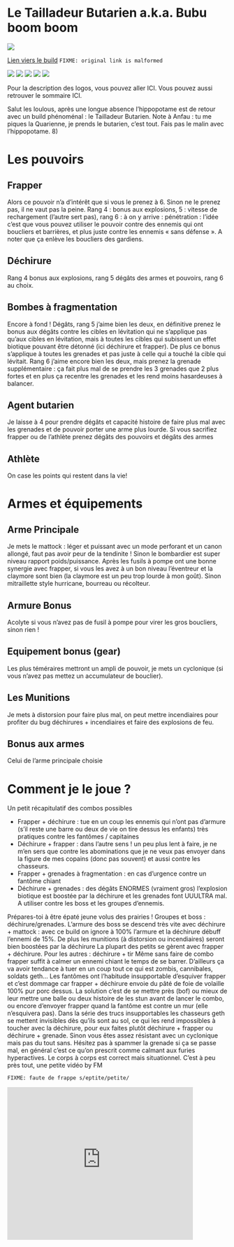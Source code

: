 Le Tailladeur Butarien a.k.a. Bubu boom boom
============================================

<img src="http://image.noelshack.com/fichiers/2015/24/1433936338-capture.png" />

[Lien viers le build](http://kalence.drupalgardens.com/me3-builder#10!1304555!2301595!24Z51384!EG055)
`FIXME: original link is malformed`

<img src="https://raw.githubusercontent.com/tst2005/me3/master/static/img/logo1-or-et-platine.png" />
<img src="https://raw.githubusercontent.com/tst2005/me3/master/static/img/logo2-3etoiles.png" />
<img src="https://raw.githubusercontent.com/tst2005/me3/master/static/img/logo3-jaune.png" />
<img src="https://raw.githubusercontent.com/tst2005/me3/master/static/img/logo4-2etoiles.png" />
<img src="https://raw.githubusercontent.com/tst2005/me3/master/static/img/logo5-3etoiles.png" />

Pour la description des logos, vous pouvez aller ICI. Vous pouvez aussi retrouver le sommaire ICI.

Salut les loulous, après une longue absence l’hippopotame est de retour avec un build phénoménal : le Tailladeur Butarien. Note à Anfau : tu me piques la Quarienne, je prends le butarien, c’est tout. Fais pas le malin avec l’hippopotame. 8)

Les pouvoirs
============

## Frapper

Alors ce pouvoir n’a d’intérêt que si vous le prenez à 6. Sinon ne le prenez pas, il ne vaut pas la peine.  Rang 4 : bonus aux explosions, 5 : vitesse de rechargement (l’autre sert pas), rang 6 : à on y arrive : pénétration : l’idée c’est que vous pouvez utiliser le pouvoir contre des ennemis qui ont boucliers et barrières, et plus juste contre les ennemis « sans défense ». A noter que ça enlève les boucliers des gardiens.

## Déchirure

Rang 4 bonus aux explosions, rang 5 dégâts des armes et pouvoirs, rang 6 au choix.

## Bombes à fragmentation

Encore à fond ! Dégâts, rang 5 j’aime bien les deux, en définitive prenez le bonus aux dégâts contre les cibles en lévitation qui ne s’applique pas qu’aux cibles en lévitation, mais à toutes les cibles qui subissent un effet biotique pouvant être détonné (ici déchirure et frapper). De plus ce bonus s’applique à toutes les grenades et pas juste à celle qui a touché la cible qui lévitait.  Rang 6 j’aime encore bien les deux, mais prenez la grenade supplémentaire : ça fait plus mal de se prendre les 3 grenades que 2 plus fortes et en plus ça recentre les grenades et les rend moins hasardeuses à balancer.

## Agent butarien

Je laisse à 4 pour prendre dégâts et capacité histoire de faire plus mal avec les grenades et de pouvoir porter une arme plus lourde. Si vous sacrifiez frapper ou de l’athlète prenez dégâts des pouvoirs et dégâts des armes

## Athlète

On case les points qui restent dans la vie!


Armes et équipements
====================

## Arme Principale

Je mets le mattock : léger et puissant avec un mode perforant et un canon allongé, faut pas avoir peur de la tendinite ! Sinon le bombardier est super niveau rapport poids/puissance. Après les fusils à pompe ont une bonne synergie avec frapper, si vous les avez à un bon niveau l’éventreur et la claymore sont bien (la claymore est un peu trop lourde à mon goût). Sinon mitraillette style hurricane, bourreau ou récolteur.

## Armure Bonus

Acolyte si vous n’avez pas de fusil à pompe pour virer les gros boucliers,  sinon rien !

## Equipement bonus (gear)

Les plus téméraires mettront un ampli de pouvoir, je mets un cyclonique (si vous n’avez pas mettez un accumulateur de bouclier).

## Les Munitions

Je mets à distorsion pour faire plus mal, on peut mettre incendiaires pour profiter du bug déchirures + incendiaires et faire des explosions de feu.

## Bonus aux armes

Celui de l’arme principale choisie

Comment je le joue ?
====================

Un petit récapitulatif des combos possibles

 * Frapper + déchirure : tue en un coup les ennemis qui n’ont pas d’armure (s’il reste une barre ou deux de vie on tire dessus les enfants) très pratiques contre les fantômes / capitaines
 * Déchirure + frapper : dans l’autre sens ! un peu plus lent à faire, je ne m’en sers que contre les abominations que je ne veux pas envoyer dans la figure de mes copains (donc pas souvent) et aussi contre les chasseurs.
 * Frapper + grenades à fragmentation : en cas d’urgence contre un fantôme chiant
 * Déchirure + grenades : des dégâts ENORMES (vraiment gros) l’explosion biotique est boostée par la déchirure et les grenades font UUULTRA mal. A utiliser contre les boss et les groupes d’ennemis.


Prépares-toi à être épaté jeune volus des prairies !
Groupes et boss : déchirure/grenades. L’armure des boss se descend très vite avec déchirure  + mattock : avec ce build on ignore à 100% l’armure et la déchirure débuff l’ennemi de 15%. De plus les munitions (à distorsion ou incendiaires) seront bien boostées par la déchirure
La plupart des petits se gèrent avec frapper + déchirure. Pour les autres : déchirure + tir
Même sans faire de combo frapper suffit à calmer un ennemi chiant le temps de se barrer. D’ailleurs ça va avoir tendance à tuer en un coup tout ce qui est zombis, cannibales, soldats geth…
Les fantômes ont l’habitude insupportable d’esquiver frapper et c’est dommage car frapper + déchirure envoie du pâté de foie de volaille 100% pur porc dessus. La solution c’est de se mettre près (bof) ou mieux de leur mettre une balle ou deux histoire de les stun avant de lancer le combo, ou encore d’envoyer frapper quand la fantôme est contre un mur (elle n’esquivera pas).
Dans la série des trucs insupportables les chasseurs geth se mettent invisibles dès qu’ils sont au sol, ce qui les rend impossibles à toucher avec la déchirure, pour eux faites plutôt déchirure + frapper ou déchirure + grenade.
Sinon vous êtes assez résistant avec un cyclonique mais pas du tout sans. Hésitez pas à spammer la grenade si ça se passe mal, en général c’est ce qu’on prescrit comme calmant aux furies hyperactives.
Le corps à corps est correct mais situationnel.
C’est à peu près tout, une petite vidéo by FM

`FIXME: faute de frappe s/eptite/petite/`

<embed src="http://www.youtube.com/v/2NA5drFyNuk&amp;rel=1&amp;fs=1" type="application/x-shockwave-flash" allowFullScreen="true" allowScriptAccess="never" wmode="transparent" width="425px" height="350px"><noembed><a href="http://www.youtube.com/watch?v=2NA5drFyNuk" target="_blank">http://www.youtube.com/watch?v=2NA5drFyNuk</a></noembed></embed>



